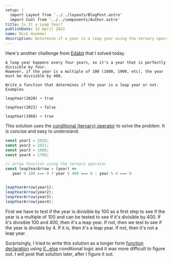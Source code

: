```yaml
---
setup: |
  import Layout from '../../layouts/BlogPost.astro'
  import Cool from '../../components/Author.astro'
title: Is It a Leap Year?
publishDate: 15 April 2022
name: Nick Huemmer
description: Determine if a year is a leap year using the ternary operator
---
```


<Cool name={frontmatter.name} href="https://twitter.com/nickhuemmer" client:load />

Here's another challenge from [Edabit](https://edabit.com/challenge/xKKwvL2zYC8pEvMLG) that I solved today.


    A leap year happens every four years, so it's a year that is perfectly divisible by four. 
    However, if the year is a multiple of 100 (1800, 1900, etc), the year must be divisible by 400.

    Write a function that determines if the year is a leap year or not.
    Examples

    leapYear(2020) ➞ true

    leapYear(2021) ➞ false

    leapYear(1968) ➞ true


This solution uses the [conditional (ternary) operator](https://developer.mozilla.org/en-US/docs/Web/JavaScript/Reference/Operators/Conditional_Operator) to solve the problem.  It is concise and easy to understand.

```javascript
const year1 = 2020;
const year2 = 2021;
const year3 = 1600;
const year4 = 1700;

// arrow function using the ternary operator
const leapYearArrow = (year) => 
   year % 100 === 0 ? year % 400 === 0 : year % 4 === 0 


leapYearArrow(year1); 
leapYearArrow(year2);
leapYearArrow(year3);
leapYearArrow(year4);

```
First we have to test if the year is divisible by 100 as a first step to see if the year is a multiple of 100 and can be tested to see if it's divisible by 400.   If it's divisible 100 and 400, then it's a leap year.  If not, then we test to see if the year is divisble by 4.  If it is, then it's a leap year.  If not, then it's not a leap year.

Surprisingly, I tried to write this solution as a longer form [function declaration](https://developer.mozilla.org/en-US/docs/Web/JavaScript/Reference/Statements/function) using [if...else](https://developer.mozilla.org/en-US/docs/Web/JavaScript/Reference/Statements/if...else) conditional logic and it was more difficult to figure out.  I will post that solution later, after I figure it out.
